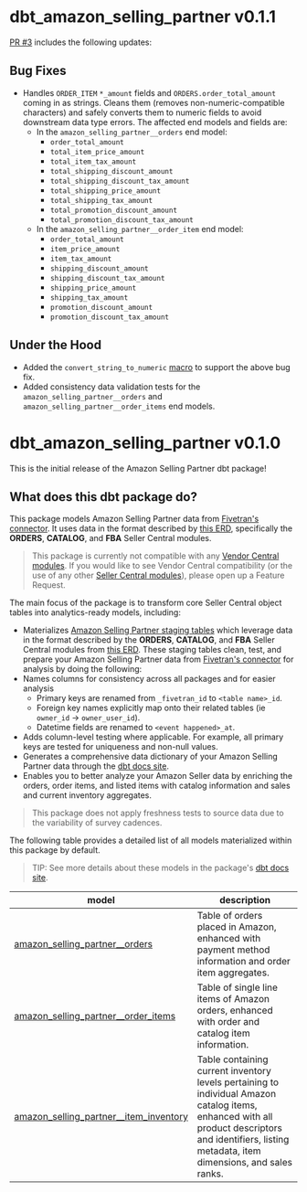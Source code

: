 # dbt_amazon_selling_partner v0.1.1

[PR #3](https://github.com/fivetran/dbt_amazon_selling_partner/pull/3) includes the following updates:

## Bug Fixes
- Handles `ORDER_ITEM` `*_amount` fields and `ORDERS.order_total_amount` coming in as strings. Cleans them (removes non-numeric-compatible characters) and safely converts them to numeric fields to avoid downstream data type errors. The affected end models and fields are:
  - In the `amazon_selling_partner__orders` end model:
    - `order_total_amount`
    - `total_item_price_amount`
    - `total_item_tax_amount`
    - `total_shipping_discount_amount`
    - `total_shipping_discount_tax_amount`
    - `total_shipping_price_amount`
    - `total_shipping_tax_amount`
    - `total_promotion_discount_amount`
    - `total_promotion_discount_tax_amount`
  - In the `amazon_selling_partner__order_item` end model:
    - `order_total_amount`
    - `item_price_amount`
    - `item_tax_amount`
    - `shipping_discount_amount`
    - `shipping_discount_tax_amount`
    - `shipping_price_amount`
    - `shipping_tax_amount`
    - `promotion_discount_amount`
    - `promotion_discount_tax_amount`

## Under the Hood
- Added the `convert_string_to_numeric` [macro](https://github.com/fivetran/dbt_amazon_selling_partner/tree/main/macros/convert_string_to_numeric.sql) to support the above bug fix.
- Added consistency data validation tests for the `amazon_selling_partner__orders` and `amazon_selling_partner__order_items` end models.

# dbt_amazon_selling_partner v0.1.0
This is the initial release of the Amazon Selling Partner dbt package!

## What does this dbt package do?

This package models Amazon Selling Partner data from [Fivetran's connector](https://fivetran.com/docs/applications/amazon-selling-partner). It uses data in the format described by [this ERD](https://fivetran.com/docs/applications/amazon-selling-partner#schemainformation), specifically the **ORDERS**, **CATALOG**, and **FBA** Seller Central modules.

> This package is currently not compatible with any [Vendor Central modules](https://fivetran.com/docs/connectors/applications/amazon-selling-partner#vendormodules). If you would like to see Vendor Central compatibility (or the use of any other [Seller Central modules](https://fivetran.com/docs/connectors/applications/amazon-selling-partner#sellermodules)), please open up a Feature Request.

The main focus of the package is to transform core Seller Central object tables into analytics-ready models, including:
  - Materializes [Amazon Selling Partner staging tables](https://fivetran.github.io/dbt_amazon_selling_partner/#!/overview/amazon_selling_partner_source/models/?g_v=1) which leverage data in the format described by the **ORDERS**, **CATALOG**, and **FBA** Seller Central modules from [this ERD](https://fivetran.com/docs/applications/amazon-selling-partner/#schemainformation). These staging tables clean, test, and prepare your Amazon Selling Partner data from [Fivetran's connector](https://fivetran.com/docs/applications/amazon-selling-partner) for analysis by doing the following:
  - Names columns for consistency across all packages and for easier analysis
      - Primary keys are renamed from `_fivetran_id` to `<table name>_id`.
      - Foreign key names explicitly map onto their related tables (ie `owner_id` -> `owner_user_id`).
      - Datetime fields are renamed to `<event happened>_at`.
  - Adds column-level testing where applicable. For example, all primary keys are tested for uniqueness and non-null values.
  - Generates a comprehensive data dictionary of your Amazon Selling Partner data through the [dbt docs site](https://fivetran.github.io/dbt_amazon_selling_partner/).
  - Enables you to better analyze your Amazon Seller data by enriching the orders, order items, and listed items with catalog information and sales and current inventory aggregates.

> This package does not apply freshness tests to source data due to the variability of survey cadences.

The following table provides a detailed list of all models materialized within this package by default. 
> TIP: See more details about these models in the package's [dbt docs site](https://fivetran.github.io/dbt_amazon_selling_partner/#!/overview/amazon_selling_partner).

| **model**                 | **description**                                                                                                    |
| ------------------------- | ------------------------------------------------------------------------------------------------------------------ |
| [amazon_selling_partner__orders](https://fivetran.github.io/dbt_amazon_selling_partner/#!/model/model.amazon_selling_partner.amazon_selling_partner__orders)  | Table of orders placed in Amazon, enhanced with payment method information and order item aggregates.    |
| [amazon_selling_partner__order_items](https://fivetran.github.io/dbt_amazon_selling_partner/#!/model/model.amazon_selling_partner.amazon_selling_partner__order_items)  | Table of single line items of Amazon orders, enhanced with order and catalog item information.   |
| [amazon_selling_partner__item_inventory](https://fivetran.github.io/dbt_amazon_selling_partner/#!/model/model.amazon_selling_partner.amazon_selling_partner__item_inventory)  | Table containing current inventory levels pertaining to individual Amazon catalog items, enhanced with all product descriptors and identifiers, listing metadata, item dimensions, and sales ranks.   |
